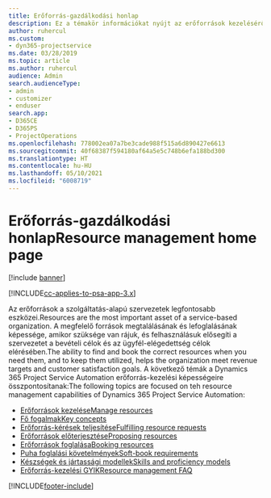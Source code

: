 ```yaml
---
title: Erőforrás-gazdálkodási honlap
description: Ez a témakör információkat nyújt az erőforrások kezeléséről.
author: ruhercul
ms.custom:
- dyn365-projectservice
ms.date: 03/28/2019
ms.topic: article
ms.author: ruhercul
audience: Admin
search.audienceType:
- admin
- customizer
- enduser
search.app:
- D365CE
- D365PS
- ProjectOperations
ms.openlocfilehash: 778002ea07a7be3cade988f515a6d890427e6613
ms.sourcegitcommit: 40f68387f594180af64a5e5c748b6efa188bd300
ms.translationtype: HT
ms.contentlocale: hu-HU
ms.lasthandoff: 05/10/2021
ms.locfileid: "6008719"
---
```

# <a name="resource-management-home-page"></a><span data-ttu-id="20c22-103">Erőforrás-gazdálkodási honlap</span><span class="sxs-lookup"><span data-stu-id="20c22-103">Resource management home page</span></span>

[!include [banner](../includes/psa-now-project-operations.md)]

[!INCLUDE[cc-applies-to-psa-app-3.x](../includes/cc-applies-to-psa-app-3x.md)]

<span data-ttu-id="20c22-104">Az erőforrások a szolgáltatás-alapú szervezetek legfontosabb eszközei.</span><span class="sxs-lookup"><span data-stu-id="20c22-104">Resources are the most important asset of a service-based organization.</span></span> <span data-ttu-id="20c22-105">A megfelelő források megtalálásának és lefoglalásának képessége, amikor szüksége van rájuk, és felhasználásuk elősegíti a szervezetet a bevételi célok és az ügyfél-elégedettség célok elérésében.</span><span class="sxs-lookup"><span data-stu-id="20c22-105">The ability to find and book the correct resources when you need them, and to keep them utilized, helps the organization meet revenue targets and customer satisfaction goals.</span></span> <span data-ttu-id="20c22-106">A következő témák a Dynamics 365 Project Service Automation erőforrás-kezelési képességeire összpontosítanak:</span><span class="sxs-lookup"><span data-stu-id="20c22-106">The following topics are focused on teh resource management capabilities of Dynamics 365 Project Service Automation:</span></span>

- [<span data-ttu-id="20c22-107">Erőforrások kezelése</span><span class="sxs-lookup"><span data-stu-id="20c22-107">Manage resources</span></span>](manage-resources.md)
- [<span data-ttu-id="20c22-108">Fő fogalmak</span><span class="sxs-lookup"><span data-stu-id="20c22-108">Key concepts</span></span>](reports-key-concepts.md)
- [<span data-ttu-id="20c22-109">Erőforrás-kérések teljesítése</span><span class="sxs-lookup"><span data-stu-id="20c22-109">Fulfilling resource requests</span></span>](resource-management-fulfill-requests.md)
- [<span data-ttu-id="20c22-110">Erőforrások előterjesztése</span><span class="sxs-lookup"><span data-stu-id="20c22-110">Proposing resources</span></span>](resource-management-propose-resources.md)
- [<span data-ttu-id="20c22-111">Erőforrások foglalása</span><span class="sxs-lookup"><span data-stu-id="20c22-111">Booking resources</span></span>](resource-management-book-resources-scheduleboard.md)
- [<span data-ttu-id="20c22-112">Puha foglalási követelmények</span><span class="sxs-lookup"><span data-stu-id="20c22-112">Soft-book requirements</span></span>](resource-management-softbook-requirements.md)
- [<span data-ttu-id="20c22-113">Készségek és jártassági modellek</span><span class="sxs-lookup"><span data-stu-id="20c22-113">Skills and proficiency models</span></span>](resource-management-skills-proficiency.md)
- [<span data-ttu-id="20c22-114">Erőforrás-kezelési GYIK</span><span class="sxs-lookup"><span data-stu-id="20c22-114">Resource management FAQ</span></span>](resource-management-faq.md)


[!INCLUDE[footer-include](../includes/footer-banner.md)]